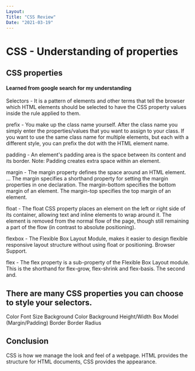 ```yaml
---
Layout:
Title: "CSS Review"
Date: "2021-03-19"
---
```


# CSS - Understanding of properties


## CSS properties

#### Learned from google search for my understanding

Selectors - It is a pattern of elements and other terms that tell the browser which HTML elements should be selected to have the CSS property values inside the rule applied to them.

prefix - You make up the class name yourself. After the class name you simply enter the properties/values that you want to assign to your class. If you want to use the same class name for multiple elements, but each with a different style, you can prefix the dot with the HTML element name.

padding - An element's padding area is the space between its content and its border. Note: Padding creates extra space within an element.

margin - The margin property defines the space around an HTML element. ... The margin specifies a shorthand property for setting the margin properties in one declaration. The margin-bottom specifies the bottom margin of an element. The margin-top specifies the top margin of an element.

float - The float CSS property places an element on the left or right side of its container, allowing text and inline elements to wrap around it. The element is removed from the normal flow of the page, though still remaining a part of the flow (in contrast to absolute positioning).

flexbox - The Flexible Box Layout Module, makes it easier to design flexible responsive layout structure without using float or positioning. Browser Support.

flex - The flex property is a sub-property of the Flexible Box Layout module. This is the shorthand for flex-grow, flex-shrink and flex-basis. The second and.

## There are many CSS properties you can choose to style your selectors.

Color
Font Size
Background Color
Background
Height/Width
Box Model (Margin/Padding)
Border
Border Radius

## Conclusion

CSS is how we manage the look and feel of a webpage. HTML provides the structure for HTML documents, CSS provides the appearance.
